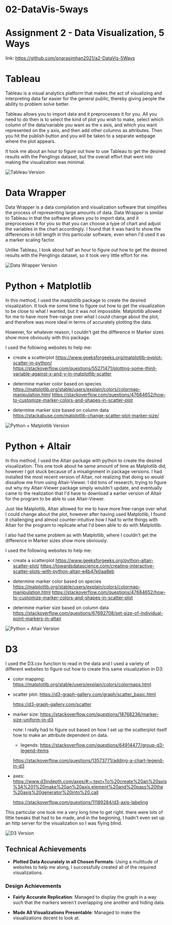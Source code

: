 
# 02-DataVis-5ways

Assignment 2 - Data Visualization, 5 Ways  
===
link:
https://github.com/pnarasimhan2021/a2-DataVis-5Ways

# Tableau

Tableau is a visual analytics platform that makes the act of visualizing and interpreting data far easier for the general public, thereby giving people the ability to problem solve better. 

Tableau allows you to import data and it preprocesses it for you. All you need to do then is to select the kind of plot you wish to make, select which column of the data/variable you want as the x axis, and which you want represented on the y axis, and then add other columns as attributes. Then you hit the publish button and you will be taken to a separate webpage where the plot appears.

It took me about an hour to figure out how to use Tableau to get the desired results with the Penglings dataset, but the overall effort that went into making the visualization was minimal.

![Tableau Version](img/Tableau_Vis.png)

# Data Wrapper

Data Wrapper is a data compilation and visualization software that simplifies the process of representing large amounts of data. Data Wrapper is similar to Tableau in that the software allows you to import data, and it preprocesses it for you so that you can choose a type of chart and adjust the variables in the chart accordingly. I found that it was hard to show the differences in bill length in this particular software, even when I'd used it as a marker scaling factor. 

Unlike Tableau, I took about half an hour to figure out how to get the desired results with the Penglings dataset, so it took very little effort for me. 

![Data Wrapper Version](img/data-wrapper-visualization.png)

# Python + Matplotlib

In this method, I used the matplotlib package to create the desired visualization. It took me some time to figure out how to get the visualization to be close to what I wanted, but it was not impossible. Matplotlib allowed for me to have more free-range over what I could change about the plot, and therefore was more ideal in terms of accurately plotting the data. 

However, for whatever reason, I couldn't get the difference in Marker sizes show more obviously with this package. 

I used the following websites to help me:

- create a scatterplot
  https://www.geeksforgeeks.org/matplotlib-pyplot-scatter-in-python/
  https://stackoverflow.com/questions/55271471/plotting-some-third-variable-against-x-and-y-in-matplotlib-scatter
  
- determine marker color based on species
  https://matplotlib.org/stable/users/explain/colors/colormap-manipulation.html
  https://stackoverflow.com/questions/47684652/how-to-customize-marker-colors-and-shapes-in-scatter-plot

- determine marker size based on column data
  https://stackabuse.com/matplotlib-change-scatter-plot-marker-size/

![Python + Matplotlib Version](img/Matplotlib_Vis.png)

# Python + Altair

In this method, I used the Altair package with python to create the desired visualization. This one took about he same amount of time as Matplotlib did, however I got stuck because of a misalignment in package versions. I had installed the most recent version of Altair, not realizing that doing so would dissallow me from using Altair-Viewer. I did tons of research, trying to figure out why my Altair-Viewer package simply wouldn't update, and eventually came to the realization that I'd have to download a earlier version of Altair for the program to be able to use Altair-Viewer. 

Just like Matplotlib, Altair allowed for me to have more free-range over what I could change about the plot, however after having used Matplotlib, I found it challenging and almost counter-intuitive how I had to write things with Altair for the program to replicate what I'd been able to do with Matplotlib. 

I also had the same problem as with Matplotlib, where I couldn't get the difference in Marker sizes show more obviously. 

I used the following websites to help me:

- create a scatterplot
  https://www.geeksforgeeks.org/python-altair-scatter-plot/
  https://towardsdatascience.com/creating-interactive-scatter-plots-with-python-altair-e4b47e0aa8eb
    
- determine marker color based on species
  https://matplotlib.org/stable/users/explain/colors/colormap-manipulation.html
  https://stackoverflow.com/questions/47684652/how-to-customize-marker-colors-and-shapes-in-scatter-plot

- determine marker size based on column data
  https://stackoverflow.com/questions/67692708/set-size-of-individual-point-markers-in-altair
  
![Python + Altair Version](img/Altair_Vis.png)

# D3
I used the D3.csv function to read in the data and I used a variety of different websites to figure out how to create this same visualization in D3:

- color mapping:
  https://matplotlib.org/stable/users/explain/colors/colormaps.html

- scatter plot:
  https://d3-graph-gallery.com/graph/scatter_basic.html

  https://d3-graph-gallery.com/scatter

- marker size:
  https://stackoverflow.com/questions/18768236/marker-size-uniform-in-d3
  
  note: I really had to figure out based on how I set up the scatterplot itself how to make an attribute dependent on data.
  
  - legends:
  https://stackoverflow.com/questions/64914477/group-d3-legend-items

  https://stackoverflow.com/questions/13573771/adding-a-chart-legend-in-d3

- axes: 
  https://www.d3indepth.com/axes/#:~:text=To%20create%20an%20axis%3A%201%20make%20an%20axis,element%20and%20pass%20the%20axis%20generator%20into%20.call

  https://stackoverflow.com/questions/11189284/d3-axis-labeling

This particular one took me a very long time to get right. there were lots of little tweaks that had to be made, and in the beginning, I hadn't even set up an http server for the visualization so I was flying blind.

![D3 Version](img/D3_Vis.png)


## Technical Achievements
- **Plotted Data Accurately in all Chosen Formats**: Using a multitude of websites to help me along, I successfully created all of the required visualizations.

### Design Achievements
- **Fairly Accurate Replication**: Managed to display the graph in a way such that the markers weren't overlapping one another and hiding data. 

- **Made All Visualizations Presentable**: Managed to make the visualizations decent to look at.
